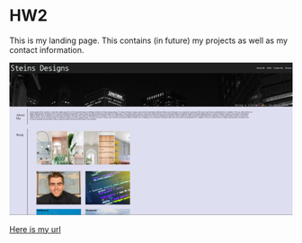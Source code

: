 # HW2

This is my landing page. This contains (in future) my projects as well as my contact information. 



![Here is my screenshot](./Screenshot%20(67).png)


[Here is my url](https://nathanstein1.github.io/HW2-Website-Land/)